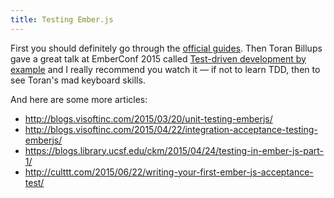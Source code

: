 ```yaml
---
title: Testing Ember.js
---
```


First you should definitely go through the [official guides](http://guides.emberjs.com/v1.13.0/testing/). Then Toran Billups gave a great talk at EmberConf 2015 called [Test-driven development by example](https://www.youtube.com/watch?v=2b1vcg_XSR8) and I really recommend you watch it — if not to learn TDD, then to see Toran's mad keyboard skills.

And here are some more articles:

- http://blogs.visoftinc.com/2015/03/20/unit-testing-emberjs/
- http://blogs.visoftinc.com/2015/04/22/integration-acceptance-testing-emberjs/
- https://blogs.library.ucsf.edu/ckm/2015/04/24/testing-in-ember-js-part-1/
- http://culttt.com/2015/06/22/writing-your-first-ember-js-acceptance-test/
